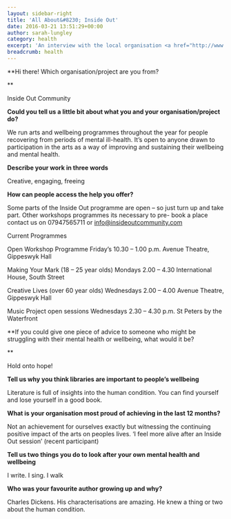 ```yaml
---
layout: sidebar-right
title: 'All About&#8230; Inside Out'
date: 2016-03-21 13:51:29+00:00
author: sarah-lungley
category: health
excerpt: 'An interview with the local organisation <a href="http://www.insideoutcommunity.com/">Inside Out Community</a>.'
breadcrumb: health
---
```

**Hi there! Which organisation/project are you from?

**

Inside Out Community

**Could you tell us a little bit about what you and your organisation/project do?**

We run arts and wellbeing programmes throughout the year for people recovering from periods of mental ill-health. It’s open to anyone drawn to participation in the arts as a way of improving and sustaining their wellbeing and mental health.

**Describe your work in three words**

Creative, engaging, freeing

**How can people access the help you offer?**

Some parts of the Inside Out programme are open – so just turn up and take part. Other workshops programmes its necessary to pre- book a place contact us on 07947565711 or <info@insideoutcommunity.com>

Current Programmes

Open Workshop Programme Friday’s 10.30 – 1.00 p.m. Avenue Theatre, Gippeswyk Hall

Making Your Mark (18 – 25 year olds) Mondays 2.00 – 4.30 International House, South Street

Creative Lives (over 60 year olds) Wednesdays 2.00 &#8211; 4.00 Avenue Theatre, Gippeswyk Hall

Music Project open sessions Wednesdays 2.30 – 4.30 p.m. St Peters by the Waterfront

**If you could give one piece of advice to someone who might be struggling with their mental health or wellbeing, what would it be?

**

Hold onto hope!

**Tell us why you think libraries are important to people’s wellbeing**

Literature is full of insights into the human condition. You can find yourself and lose yourself in a good book.

**What is your organisation most proud of achieving in the last 12 months?**

Not an achievement for ourselves exactly but witnessing the continuing positive impact of the arts on peoples lives. ‘I feel more alive after an Inside Out session’ (recent participant)

**Tell us two things you do to look after your own mental health and wellbeing**

I write. I sing. I walk

**Who was your favourite author growing up and why?**

Charles Dickens. His characterisations are amazing. He knew a thing or two about the human condition.
